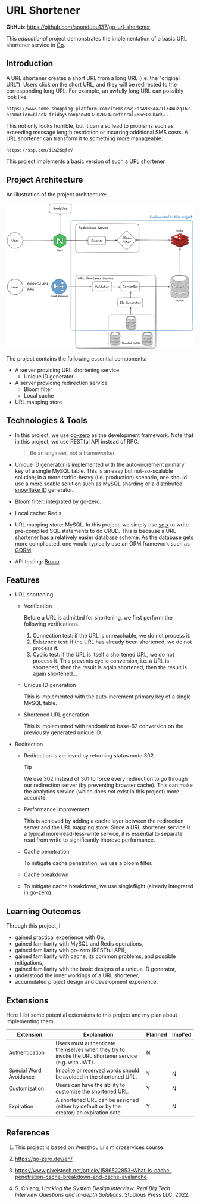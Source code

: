 <Badge type="tip" text="go" />
<Badge type="tip" text="go-zero" />
<Badge type="tip" text="mysql" />
<Badge type="tip" text="redis" />
<Badge type="tip" text="microservices" />
<Badge type="tip" text="backend" />
<Badge type="info" text="educational-project" />
<Badge type="warning" text="wip" />

# URL Shortener

**GitHub**: https://github.com/soondubu137/go-url-shortener

This *educational* project demonstrates the implementation of a basic URL shortener service in [Go](https://go.dev/).

## Introduction

A URL shortener creates a short URL from a long URL (i.e. the "original URL"). Users click on the short URL, and they will be redirected to the corresponding long URL. For example, an awfully long URL can possibly look like:

```
https://www.some-shopping-platform.com/items/2wjkasA98SAa21l34Wuzq16?promotion=black-friday&coupon=BLACK2024&referral=66e38ObAd&...
```

This not only looks horrible, but it can also lead to problems such as exceeding message length restriction or incurring additional SMS costs. A URL shortener can transform it to something more manageable:

```
https://ssp.com/iLw26qfeV
```

This project implements a basic version of such a URL shortener.

## Project Architecture

An illustration of the project architecture:

![go-url-shortener-structure](./images/url-shortener-structure.png)

The project contains the following essential components:

- A server providing URL shortening service
  - Unique ID generator
- A server providing redirection service
  - Bloom filter
  - Local cache
- URL mapping store

## Technologies & Tools

- In this project, we use [go-zero](https://github.com/zeromicro/go-zero) as the development framework. Note that in this project, we use RESTful API instead of RPC.

  > Be an engineer, not a frameworker.

- Unique ID generator is implemented with the auto-increment primary key of a single MySQL table. This is an easy but not-so-scalable solution; in a more traffic-heavy (i.e. production) scenario, one should use a more scable solution such as MySQL sharding or a distributed [snowflake ID](https://en.wikipedia.org/wiki/Snowflake_ID) generator.

- Bloom filter: integrated by go-zero.

- Local cache: Redis.

- URL mapping store: MySQL. In this project, we simply use [sqlx](https://github.com/jmoiron/sqlx) to write pre-compiled SQL statements to do CRUD. This is because a URL shortener has a relatively easier database scheme. As the database gets more complicated, one would typically use an ORM framework such as [GORM](https://github.com/go-gorm/gorm).

- API testing: [Bruno](https://github.com/usebruno/bruno).

## Features

- URL shortening

  - Verification

    Before a URL is admitted for shortening, we first perform the following verifications.

    1. Connection test: if the URL is unreachable, we do not process it.
    2. Existence test: if the URL has already been shortened, we do not process it.
    3. Cyclic test: if the URL is itself a shortened URL, we do not process it. This prevents cyclic conversion, i.e. a URL is shortened, then the result is again shortened, then the result is again shortened...

  - Unique ID generation

    This is implemented with the auto-increment primary key of a single MySQL table.

  - Shortened URL generation

    This is implemented with randomized base-62 conversion on the previously generated unique ID.

- Redirection

  - Redirection is achieved by returning status code 302.

    > [!TIP]
    >
    > We use 302 instead of 301 to force every redirection to go through our redirection server (by preventing browser cache). This can make the analytics service (which does *not* exist in this project) more accurate.

  - Performance improvement

    This is achieved by adding a cache layer between the redirection server and the URL mapping store. Since a URL shortener service is a typical more-read-less-write service, it is essential to separate read from write to significantly improve performance.

  - Cache penetration

    To mitigate cache penetration, we use a bloom filter.

  - Cache breakdown

  - To mitigate cache breakdown, we use singleflight (already integrated in go-zero).

## Learning Outcomes

Through this project, I

- gained practical experience with Go,
- gained familiarity with MySQL and Redis operations,
- gained familiarity with go-zero (RESTful API),
- gained familiarity with cache, its common problems, and possible mitigations,
- gained familiarity with the basic designs of a unique ID generator,
- understood the inner workings of a URL shortener,
- accumulated project design and development experience.

## Extensions <Badge type="warning" text="wip" />

Here I list some potential extensions to this project and my plan about implementing them.

| Extension              | Explanation                                                  | Planned | Impl'ed |
| ---------------------- | ------------------------------------------------------------ | ------- | ------- |
| Authentication         | Users must authenticate themselves when they try to invoke the URL shortener service (e.g. with JWT). | N       |         |
| Special Word Avoidance | Impolite or reserved words should be avoided in the shortened URL. | Y       | N       |
| Customization          | Users can have the ability to customize the shortened URL.   | Y       | N       |
| Expiration             | A shortened URL can be assigned (either by default or by the creator) an expiration date. | Y       | N       |

## References

1. This project is based on Wenzhou Li's microservices course.
2. https://go-zero.dev/en/

3. https://www.pixelstech.net/article/1586522853-What-is-cache-penetration-cache-breakdown-and-cache-avalanche

4. S. Chiang, *Hacking the System Design Interview: Real Big Tech Interview Questions and In-depth Solutions*. Studious Press LLC, 2022.